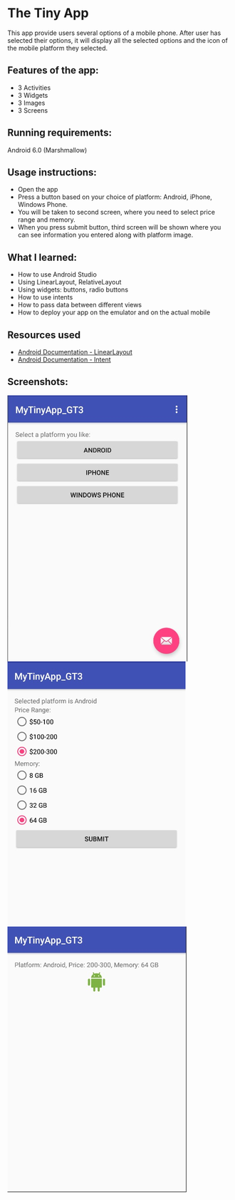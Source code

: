 # The Tiny App

This app provide users several options of a mobile phone. After user has selected their options, it will display all the selected options and the icon of the mobile platform they selected.

## Features of the app:
- 3 Activities
- 3 Widgets
- 3 Images
- 3 Screens

## Running requirements:

Android 6.0 (Marshmallow)

## Usage instructions:

- Open the app
- Press a button based on your choice of platform: Android, iPhone, Windows Phone.
- You will be taken to second screen, where you need to select price range and memory.
- When you press submit button, third screen will be shown where you can see information you entered along with platform image.

## What I learned:

- How to use Android Studio
- Using LinearLayout, RelativeLayout
- Using widgets: buttons, radio buttons 
- How to use intents
- How to pass data between different views
- How to deploy your app on the emulator and on the actual mobile

## Resources used

- [Android Documentation - LinearLayout](https://developer.android.com/reference/android/widget/LinearLayout.html)
- [Android Documentation - Intent](https://developer.android.com/reference/android/content/Intent.html)

## Screenshots:
<img src="1.jpg" align="middle">

<img src="2.jpg" align="middle">

<img src="3.jpg" align="middle">
